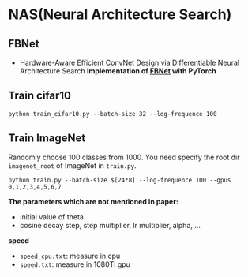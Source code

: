 # NAS(Neural Architecture Search)

## FBNet 
- Hardware-Aware Efficient ConvNet Design via Differentiable Neural Architecture Search
**Implementation of [FBNet](https://arxiv.org/pdf/1812.03443.pdf) with PyTorch**

## Train cifar10
```shell
python train_cifar10.py --batch-size 32 --log-frequence 100
```

## Train ImageNet
Randomly choose 100 classes from 1000.
You need specify the root dir `imagenet_root` of ImageNet in `train.py`.
```shell
python train.py --batch-size $[24*8] --log-frequence 100 --gpus 0,1,2,3,4,5,6,7
```

**The parameters which are not mentioned in paper:**

- initial value of theta
- cosine decay step, step multiplier, lr multiplier, alpha, ...

**speed**
- `speed_cpu.txt`: measure in cpu
- `speed.txt`: measure in 1080Ti gpu

